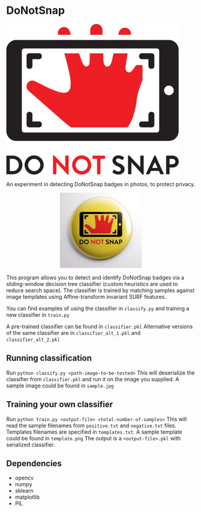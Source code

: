 # DoNotSnap
<img src="https://raw.githubusercontent.com/AVGInnovationLabs/DoNotSnap/master/dns_logo.png" height="400">

An experiment in detecting DoNotSnap badges in photos, to protect privacy.  

<div style="text-align:center"><p align="center"><img src="https://raw.githubusercontent.com/AVGInnovationLabs/DoNotSnap/master/dns_badge.png" height="200"></p></div>

This program allows you to detect and identify DoNotSnap badges via a sliding-window decision tree classifier (custom heuristics are used to reduce search space).
The classifier is trained by matching samples against image templates using Affine-transform invariant SURF features.

You can find examples of using the classifier in `classify.py` and training a new classifier in `train.py`

A pre-trained classifier can be found in `classifier.pkl`
Alternative versions of the same classifier are in `classifier_alt_1.pkl` and `classifier_alt_2.pkl`
## Running classification
Run `python classify.py <path-image-to-be-tested>`
This will deserialize the classifier from `classifier.pkl` and run it on the image you supplied. A sample image could be found in `sample.jpg`
## Training your own classifier
Run `python train.py <output-file> <total-number-of-samples>`
This will read the sample filenames from `positive.txt` and `negative.txt` files.
Templates filenames are specified in `templates.txt`. A sample template could be found in `template.png`
The output is a `<output-file>.pkl` with serialized classifier.
## Dependencies
  * opencv
  * numpy
  * sklearn
  * matplotlib
  * PIL
